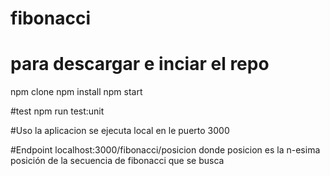 # fibonacci
# para descargar e inciar el repo
npm clone
npm install
npm start

#test
npm run test:unit

#Uso
la aplicacion se ejecuta local en le puerto 3000

#Endpoint
localhost:3000/fibonacci/posicion
donde posicion es la n-esima posición de la secuencia de fibonacci que se busca
